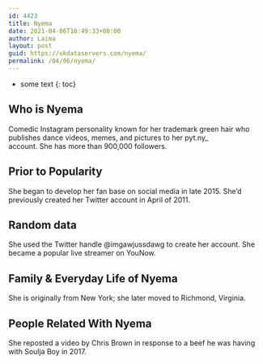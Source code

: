 ```yaml
---
id: 4423
title: Nyema
date: 2021-04-06T16:49:33+00:00
author: Laima
layout: post
guid: https://ukdataservers.com/nyema/
permalink: /04/06/nyema/
---
```


* some text
{: toc}


## Who is Nyema
                  
                  
                  
Comedic Instagram personality known for her trademark green hair who publishes dance videos, memes, and pictures to her pyt.ny_<br /> account. She has more than 900,000 followers.
                  
              
            
              
            
                
                
                
## Prior to Popularity
                  
                  
                  
She began to develop her fan base on social media in late 2015. She&#8217;d previously created her Twitter account in April of 2011.
                  
              
            
              
            
                
                
                
## Random data
                  
                  
                  
She used the Twitter handle @imgawjussdawg to create her account. She became a popular live streamer on YouNow. 
                  
              
            
              
            
                
                
                
## Family & Everyday Life of Nyema
                  
                  
                  
She is originally from New York; she later moved to Richmond, Virginia.
                  
              
            
              
            
                
                
                
## People Related With Nyema
                  
                  
                  
She reposted a video by Chris Brown in response to a beef he was having with Soulja Boy in 2017.
                  
              
            
              
            
                
              
            
              
              
            
            
              
            
          
          
          